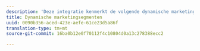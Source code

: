 ```yaml
---
description: 'Deze integratie kenmerkt de volgende dynamische marketing segmenten '
title: Dynamische marketingsegmenten
uuid: 0090b356-aced-423e-aefe-61ce23d5a86f
translation-type: tm+mt
source-git-commit: 16ba0b12e0f70112f4c10804d0a13c278388ecc2

---
```




